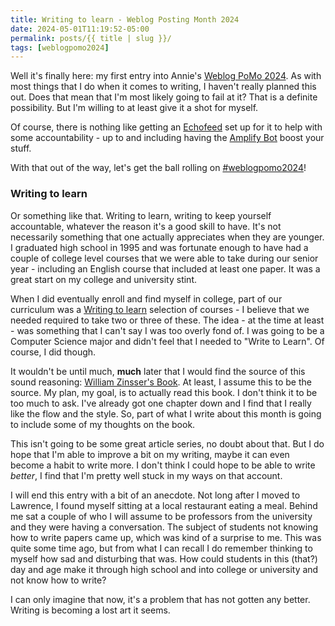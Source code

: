```yaml
---
title: Writing to learn - Weblog Posting Month 2024
date: 2024-05-01T11:19:52-05:00
permalink: posts/{{ title | slug }}/
tags: [weblogpomo2024]
---
```


Well it's finally here: my first entry into Annie's [Weblog PoMo 2024](https://weblog.anniegreens.lol/weblog-posting-month-2024). As with most things that I do when it comes to writing, I haven't really planned this out. Does that mean that I'm most likely going to fail at it? That is a definite possibility. But I'm willing to at least give it a shot for myself.

Of course, there is nothing like getting an [Echofeed](https://echofeed.app/) set up for it to help with some accountability - up to and including having the [Amplify Bot](https://beep.town/@echofeedamplify) boost your stuff.

With that out of the way, let's get the ball rolling on [#weblogpomo2024](/tags/weblogpomo2024)!

### Writing to learn
Or something like that. Writing to learn, writing to keep yourself accountable, whatever the reason it's a good skill to have. It's not necessarily something that one actually appreciates when they are younger. I graduated high school in 1995 and was fortunate enough to have had a couple of college level courses that we were able to take during our senior year - including an English course that included at least one paper. It was a great start on my college and university stint.

When I did eventually enroll and find myself in college, part of our curriculum was a [Writing to learn](https://en.wikipedia.org/wiki/Writing_across_the_curriculum) selection of courses - I believe that we needed required to take two or three of these. The idea - at the time at least - was something that I can't say I was too overly fond of. I was going to be a Computer Science major and didn't feel that I needed to "Write to Learn". Of course, I did though.

It wouldn't be until much, **much** later that I would find the source of this sound reasoning: [William Zinsser's Book](https://www.harpercollins.com/products/writing-to-learn-william-zinsser?variant=42347013505058). At least, I assume this to be the source. My plan, my goal, is to actually read this book. I don't think it to be too much to ask. I've already got one chapter down and I find that I really like the flow and the style. So, part of what I write about this month is going to include some of my thoughts on the book. 

This isn't going to be some great article series, no doubt about that. But I do hope that I'm able to improve a bit on my writing, maybe it can even become a habit to write more. I don't think I could hope to be able to write *better*, I find that I'm pretty well stuck in my ways on that account.

I will end this entry with a bit of an anecdote. Not long after I moved to Lawrence, I found myself sitting at a local restaurant eating a meal. Behind me sat a couple of who I will assume to be professors from the university and they were having a conversation. The subject of students not knowing how to write papers came up, which was kind of a surprise to me. This was quite some time ago, but from what I can recall I do remember thinking to myself how sad and disturbing that was. How could students in this (that?) day and age make it through high school and into college or university and not know how to write?

I can only imagine that now, it's a problem that has not gotten any better. Writing is becoming a lost art it seems.


